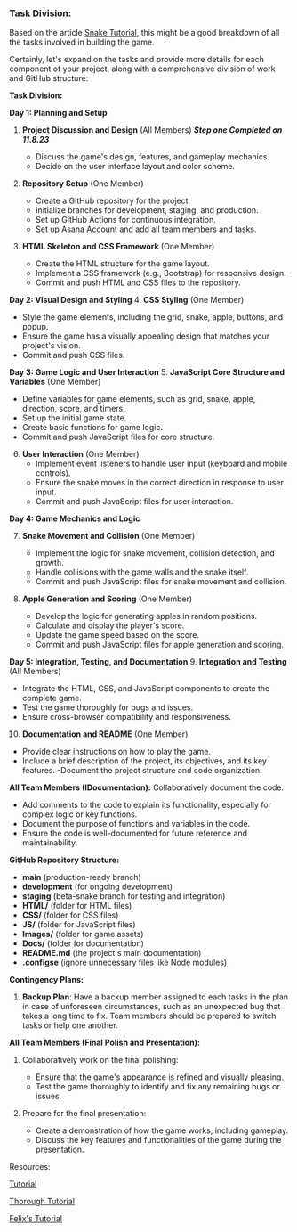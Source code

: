 
### Task Division:

Based on the article [Snake Tutorial](https://www.freecodecamp.org/news/how-to-build-a-snake-game-in-javascript/), this might be a good breakdown of all the tasks involved in building the game.

Certainly, let's expand on the tasks and provide more details for each component of your project, along with a comprehensive division of work and GitHub structure:

**Task Division:**


**Day 1: Planning and Setup**

  
1. **Project Discussion and Design** (All Members)
    ***Step one Completed on 11.8.23***
   - Discuss the game's design, features, and gameplay mechanics.
   - Decide on the user interface layout and color scheme.

2. **Repository Setup** (One Member)
   - Create a GitHub repository for the project.
   - Initialize branches for development, staging, and production.
   - Set up GitHub Actions for continuous integration.
   - Set up Asana Account and add all team members and tasks.

3. **HTML Skeleton and CSS Framework** (One Member)
   - Create the HTML structure for the game layout.
   - Implement a CSS framework (e.g., Bootstrap) for responsive design.
   - Commit and push HTML and CSS files to the repository.

**Day 2: Visual Design and Styling**
4. **CSS Styling** (One Member)
   - Style the game elements, including the grid, snake, apple, buttons, and popup.
   - Ensure the game has a visually appealing design that matches your project's vision.
   - Commit and push CSS files.

**Day 3: Game Logic and User Interaction**
5. **JavaScript Core Structure and Variables** (One Member)
   - Define variables for game elements, such as grid, snake, apple, direction, score, and timers.
   - Set up the initial game state.
   - Create basic functions for game logic.
   - Commit and push JavaScript files for core structure.

6. **User Interaction** (One Member)
   - Implement event listeners to handle user input (keyboard and mobile controls).
   - Ensure the snake moves in the correct direction in response to user input.
   - Commit and push JavaScript files for user interaction.

**Day 4: Game Mechanics and Logic**

7. **Snake Movement and Collision** (One Member)
   - Implement the logic for snake movement, collision detection, and growth.
   - Handle collisions with the game walls and the snake itself.
   - Commit and push JavaScript files for snake movement and collision.

8. **Apple Generation and Scoring** (One Member)
   - Develop the logic for generating apples in random positions.
   - Calculate and display the player's score.
   - Update the game speed based on the score.
   - Commit and push JavaScript files for apple generation and scoring.

**Day 5: Integration, Testing, and Documentation**
9. **Integration and Testing** (All Members)
   - Integrate the HTML, CSS, and JavaScript components to create the complete game.
   - Test the game thoroughly for bugs and issues.
   - Ensure cross-browser compatibility and responsiveness.

10. **Documentation and README** (One Member)
   - Provide clear instructions on how to play the game.
   - Include a brief description of the project, its objectives, and its key features.
   -Document the project structure and code organization.

**All Team Members (IDocumentation):**
Collaboratively document the code:
   - Add comments to the code to explain its functionality, especially for complex logic or key functions.
   - Document the purpose of functions and variables in the code.
   - Ensure the code is well-documented for future reference and maintainability.



**GitHub Repository Structure:**

- **main** (production-ready branch)
- **development** (for ongoing development)
- **staging** (beta-snake branch for testing and integration)
- **HTML/** (folder for HTML files)
- **CSS/** (folder for CSS files)
- **JS/** (folder for JavaScript files)
- **Images/** (folder for game assets)
- **Docs/** (folder for documentation)
- **README.md** (the project's main documentation)
- **.configse** (ignore unnecessary files like Node modules)

**Contingency Plans:**

1. **Backup Plan**: Have a backup member assigned to each tasks in the plan in case of unforeseen circumstances, such as an unexpected bug that takes a long time to fix. Team members should be prepared to switch tasks or help one another.



**All Team Members (Final Polish and Presentation):**

1. Collaboratively work on the final polishing:
   - Ensure that the game's appearance is refined and visually pleasing.
   - Test the game thoroughly to identify and fix any remaining bugs or issues.

2. Prepare for the final presentation:
   - Create a demonstration of how the game works, including gameplay.
   - Discuss the key features and functionalities of the game during the presentation.




Resources: 

[Tutorial](https://zetcode.com/javascript/snake/)

[Thorough Tutorial](https://www.freecodecamp.org/news/how-to-build-a-snake-game-in-javascript/)

[Felix's Tutorial](https://github.com/ImKennyYip/snake.git)
